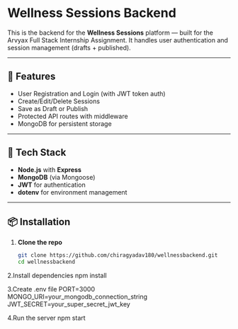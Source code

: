 # Wellness Sessions Backend

This is the backend for the **Wellness Sessions** platform — built for the Arvyax Full Stack Internship Assignment. It handles user authentication and session management (drafts + published).

---

## 🚀 Features

- User Registration and Login (with JWT token auth)
- Create/Edit/Delete Sessions
- Save as Draft or Publish
- Protected API routes with middleware
- MongoDB for persistent storage

---

## 🔧 Tech Stack

- **Node.js** with **Express**
- **MongoDB** (via Mongoose)
- **JWT** for authentication
- **dotenv** for environment management

---

## 📦 Installation

1. **Clone the repo**
   ```bash
   git clone https://github.com/chiragyadav180/wellnessbackend.git
   cd wellnessbackend

2.Install dependencies
npm install

3.Create .env file
PORT=3000
MONGO_URI=your_mongodb_connection_string
JWT_SECRET=your_super_secret_jwt_key

4.Run the server
npm start

